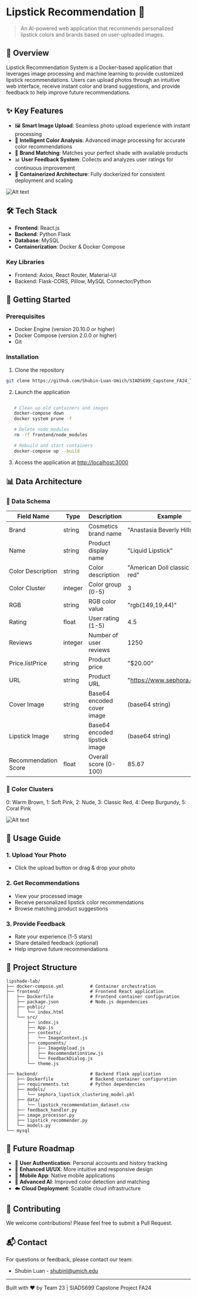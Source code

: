 # Lipstick Recommendation 💄

> An AI-powered web application that recommends personalized lipstick colors and brands based on user-uploaded images.

## 🌟 Overview

Lipstick Recommendation System is a Docker-based application that leverages image processing and machine learning to provide customized lipstick recommendations. Users can upload photos through an intuitive web interface, receive instant color and brand suggestions, and provide feedback to help improve future recommendations.

## ✨ Key Features

- 🖼️ **Smart Image Upload**: Seamless photo upload experience with instant processing
- 🎨 **Intelligent Color Analysis**: Advanced image processing for accurate color recommendations
- 💄 **Brand Matching**: Matches your perfect shade with available products
- 📊 **User Feedback System**: Collects and analyzes user ratings for continuous improvement
- 🔄 **Containerized Architecture**: Fully dockerized for consistent deployment and scaling

![Alt text](Screenshot.png)

## 🛠️ Tech Stack

- **Frontend**: React.js
- **Backend**: Python Flask
- **Database**: MySQL
- **Containerization**: Docker & Docker Compose

### Key Libraries
- Frontend: Axios, React Router, Material-UI
- Backend: Flask-CORS, Pillow, MySQL Connector/Python

## 🚀 Getting Started

### Prerequisites

- Docker Engine (version 20.10.0 or higher)
- Docker Compose (version 2.0.0 or higher)
- Git

### Installation

1. Clone the repository
```bash
git clone https://github.com/Shubin-Luan-Umich/SIADS699_Capstone_FA24_Team23.git
```

2. Launch the application
```bash

   # Clean up old containers and images
   docker-compose down
   docker system prune -f

   # Delete node_modules
   rm -rf frontend/node_modules

   # Rebuild and start containers
   docker-compose up --build

```

3. Access the application at [http://localhost:3000](http://localhost:3000)

## 📊 Data Architecture

### 💾 Data Schema

| Field Name | Type | Description | Example |
|------------|------|-------------|----------|
| Brand | string | Cosmetics brand name | "Anastasia Beverly Hills" |
| Name | string | Product display name | "Liquid Lipstick" |
| Color Description | string | Color description | "American Doll classic blue red" |
| Color Cluster | integer | Color group (0-5) | 3 |
| RGB | string | RGB color value | "rgb(149,19,44)" |
| Rating | float | User rating (1-5) | 4.5 |
| Reviews | integer | Number of user reviews | 1250 |
| Price.listPrice | string | Product price | "$20.00" |
| URL | string | Product URL | "https://www.sephora.com/..." |
| Cover Image | string | Base64 encoded cover image | (base64 string) |
| Lipstick Image | string | Base64 encoded lipstick image | (base64 string) |
| Recommendation Score | float | Overall score (0-100) | 85.67 |

### 🎨 Color Clusters

0: Warm Brown, 
1: Soft Pink, 
2: Nude, 
3: Classic Red, 
4: Deep Burgundy, 
5: Coral Pink

![Alt text](color_clusters.png)

## 📱 Usage Guide

### 1. Upload Your Photo
- Click the upload button or drag & drop your photo

### 2. Get Recommendations
- View your processed image
- Receive personalized lipstick color recommendations
- Browse matching product suggestions

### 3. Provide Feedback
- Rate your experience (1-5 stars)
- Share detailed feedback (optional)
- Help improve future recommendations

## 📁 Project Structure

```
lipshade-lab/
├── docker-compose.yml          # Container orchestration
├── frontend/                   # Frontend React application
│   ├── Dockerfile              # Frontend container configuration
│   ├── package.json            # Node.js dependencies
│   ├── public/
│   │   └── index.html
│   └── src/
│       ├── index.js
│       ├── App.js
│       ├── contexts/
│       │   └── ImageContext.js
│       ├── components/
│       │   ├── ImageUpload.js
│       │   ├── RecommendationView.js
│       │   └── FeedbackDialog.js
│       └── theme.js
│
├── backend/                    # Backend Flask application
│   ├── Dockerfile              # Backend container configuration
│   ├── requirements.txt        # Python dependencies
│   ├── models/
│   │   └── sephora_lipstick_clustering_model.pkl
│   ├── data/
│   │   └── lipstick_recommendation_dataset.csv
│   ├── feedback_handler.py
│   ├── image_processor.py
│   ├── lipstick_recommender.py
│   └── models.py
└── mysql
```

## 🔮 Future Roadmap

- 🔐 **User Authentication**: Personal accounts and history tracking
- 🎨 **Enhanced UI/UX**: More intuitive and responsive design
- 📱 **Mobile App**: Native mobile applications
- 🤖 **Advanced AI**: Improved color detection and matching
- ☁️ **Cloud Deployment**: Scalable cloud infrastructure

## 👥 Contributing

We welcome contributions! Please feel free to submit a Pull Request.

## 📬 Contact

For questions or feedback, please contact our team:

- Shubin Luan - shubinl@umich.edu

---
Built with ❤️ by Team 23 | SIADS699 Capstone Project FA24
